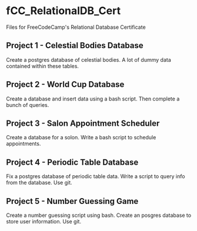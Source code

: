 # fCC_RelationalDB_Cert
Files for FreeCodeCamp's Relational Database Certificate

## Project 1 - Celestial Bodies Database
Create a postgres database of celestial bodies. A lot of dummy data contained within these tables.

## Project 2 - World Cup Database
Create a database and insert data using a bash script. Then complete a bunch of queries.

## Project 3 - Salon Appointment Scheduler
Create a database for a solon. Write a bash script to schedule appointments.

## Project 4 - Periodic Table Database
Fix a postgres database of periodic table data. Write a script to query info from the database. Use git.

## Project 5 - Number Guessing Game
Create a number guessing script using bash. Create an posgres database to store user information. Use git.
